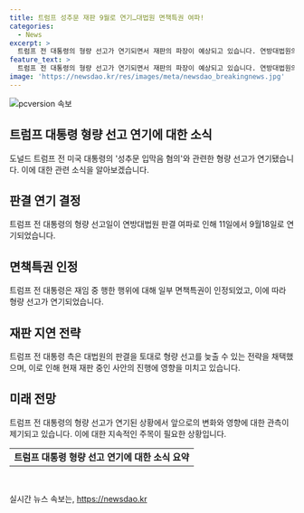 ```yaml
---
title: 트럼프 성추문 재판 9월로 연기…대법원 면책특권 여파!
categories:
  - News
excerpt: >
  트럼프 전 대통령의 형량 선고가 연기되면서 재판의 파장이 예상되고 있습니다. 연방대법원의 판결이 트럼프 전 대통령의 판세를 유리하게 만들고 있으며, 이로 인해 선거가 다가오면서 미국 대통령의 유일한 중범죄 유죄평결로 떠오른 형량 선고의 연기는 중요한 순간이 될 것으로 평가됩니다.
feature_text: >
  트럼프 전 대통령의 형량 선고가 연기되면서 재판의 파장이 예상되고 있습니다. 연방대법원의 판결이 트럼프 전 대통령의 판세를 유리하게 만들고 있으며, 이로 인해 선거가 다가오면서 미국 대통령의 유일한 중범죄 유죄평결로 떠오른 형량 선고의 연기는 중요한 순간이 될 것으로 평가됩니다.
image: 'https://newsdao.kr/res/images/meta/newsdao_breakingnews.jpg'
---
```


<p><img src="https://newsdao.kr/res/images/meta/newsdao_breakingnews.jpg" alt="pcversion 속보" /></p>

<h2 data-ke-size="size26">트럼프 대통령 형량 선고 연기에 대한 소식</h2>

<p data-ke-size="size16">도널드 트럼프 전 미국 대통령의 '성추문 입막음 혐의'와 관련한 형량 선고가 연기됐습니다. 이에 대한 관련 소식을 알아보겠습니다.</p>

<h2 data-ke-size="size24">판결 연기 결정</h2>

<p data-ke-size="size16">트럼프 전 대통령의 형량 선고일이 연방대법원 판결 여파로 인해 11일에서 9월18일로 연기되었습니다.</p>

<h2 data-ke-size="size24">면책특권 인정</h2>

<p data-ke-size="size16">트럼프 전 대통령은 재임 중 행한 행위에 대해 일부 면책특권이 인정되었고, 이에 따라 형량 선고가 연기되었습니다.</p>

<h2 data-ke-size="size24">재판 지연 전략</h2>

<p data-ke-size="size16">트럼프 전 대통령 측은 대법원의 판결을 토대로 형량 선고를 늦출 수 있는 전략을 채택했으며, 이로 인해 현재 재판 중인 사안의 진행에 영향을 미치고 있습니다.</p>

<h2 data-ke-size="size24">미래 전망</h2>

<p data-ke-size="size16">트럼프 전 대통령의 형량 선고가 연기된 상황에서 앞으로의 변화와 영향에 대한 관측이 제기되고 있습니다. 이에 대한 지속적인 주목이 필요한 상황입니다.</p>

<table>
    <tr>
        <td style="text-align: center; height: 17px;"><b>트럼프 대통령 형량 선고 연기에 대한 소식 요약</b></td>
    </tr>
</table>

<p data-ke-size="size16">&nbsp;</p>
실시간 뉴스 속보는, <a href="https://newsdao.kr" rel="dofollow">https://newsdao.kr</a>


